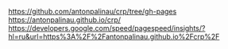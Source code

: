 https://github.com/antonpalinau/crp/tree/gh-pages
https://antonpalinau.github.io/crp/
https://developers.google.com/speed/pagespeed/insights/?hl=ru&url=https%3A%2F%2Fantonpalinau.github.io%2Fcrp%2F
